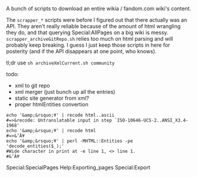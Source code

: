 A bunch of scripts to download an entire wikia / fandom.com wiki's content.


The `scrapper_*` scripts were before I figured out that there actually was an API. They aren't really reliable because of the amount of html wrangling they do, and that querying Special:AllPages on a big wiki is messy. `scrapper_archiveGitRepo.sh` relies too much on html parsing and will probably keep breaking. I guess I just keep those scripts in here for posterity (and if the API disappears at one point, who knows).


tl;dr use `sh archiveXmlCurrent.sh community`


todo:
- xml to git repo
- xml merger (just bunch up all the <page> entries)
- static site generator from xml?
- proper htmlEntities convertion
```
echo '&amp;&rsquo;¥' | recode html..ascii
#=>&recode: Untranslatable input in step `ISO-10646-UCS-2..ANSI_X3.4-1968'
echo '&amp;&rsquo;¥' | recode html
#=>&’Â¥
echo '&amp;&rsquo;¥' | perl -MHTML::Entities -pe 'decode_entities($_);'
#Wide character in print at -e line 1, <> line 1.
#&’Â¥
```


Special:SpecialPages
Help:Exporting_pages
Special:Export